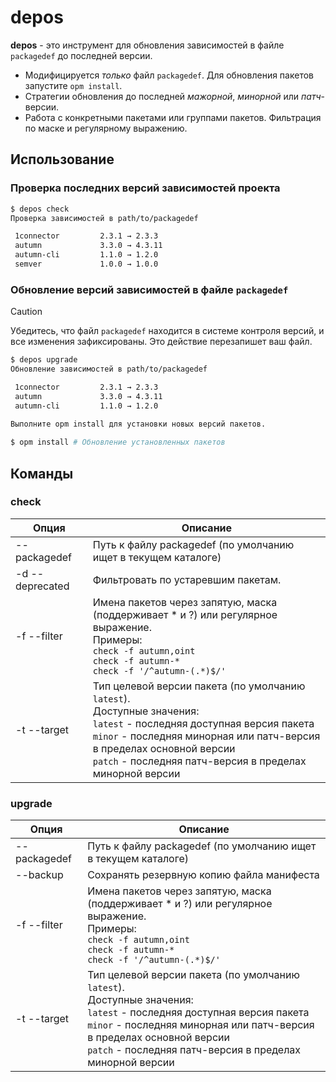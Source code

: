 # depos

**depos** - это инструмент для обновления зависимостей в файле `packagedef` до последней версии.

- Модифицируется _только_ файл `packagedef`. Для обновления пакетов запустите `opm install`.
- Стратегии обновления до последней _мажорной_, _минорной_ или _патч_-версии.
- Работа с конкретными пакетами или группами пакетов. Фильтрация по маске и регулярному выражению.

## Использование

### Проверка последних версий зависимостей проекта

```bash
$ depos check
Проверка зависимостей в path/to/packagedef

 1connector         2.3.1 → 2.3.3
 autumn             3.3.0 → 4.3.11
 autumn-cli         1.1.0 → 1.2.0
 semver             1.0.0 → 1.0.0
```

### Обновление версий зависимостей в файле `packagedef`

> [!CAUTION]
> Убедитесь, что файл `packagedef` находится в системе контроля версий, и все изменения зафиксированы. Это действие перезапишет ваш файл.

```bash
$ depos upgrade
Обновление зависимостей в path/to/packagedef

 1connector         2.3.1 → 2.3.3
 autumn             3.3.0 → 4.3.11
 autumn-cli         1.1.0 → 1.2.0
 
Выполните opm install для установки новых версий пакетов.

$ opm install # Обновление установленных пакетов
```

## Команды

### check 

| Опция | Описание |
| --- | --- |
| --packagedef | Путь к файлу packagedef (по умолчанию ищет в текущем каталоге) |
| -d --deprecated | Фильтровать по устаревшим пакетам. |
| -f --filter | Имена пакетов через запятую, маска (поддерживает * и ?) или регулярное выражение.<br>Примеры:<br> `check -f autumn,oint` <br> `check -f autumn-*` <br> `check -f '/^autumn-(.*)$/'` |
| -t --target | Тип целевой версии пакета (по умолчанию `latest`). <br>Доступные значения: <br>`latest` - последняя доступная версия пакета<br>`minor` - последняя минорная или патч-версия в пределах основной версии<br>`patch` - последняя патч-версия в пределах минорной версии |


### upgrade 

| Опция | Описание |
| --- | --- |
| --packagedef | Путь к файлу packagedef (по умолчанию ищет в текущем каталоге) |
| --backup | Сохранять резервную копию файла манифеста |
| -f --filter | Имена пакетов через запятую, маска (поддерживает * и ?) или регулярное выражение.<br>Примеры:<br> `check -f autumn,oint` <br> `check -f autumn-*` <br> `check -f '/^autumn-(.*)$/'` |
| -t --target | Тип целевой версии пакета (по умолчанию `latest`). <br>Доступные значения: <br>`latest` - последняя доступная версия пакета<br>`minor` - последняя минорная или патч-версия в пределах основной версии<br>`patch` - последняя патч-версия в пределах минорной версии |